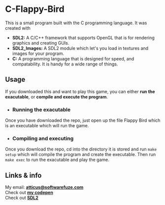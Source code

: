 # C-Flappy-Bird

This is a small program built with the C programming language.
It was created with
* **SDL2:** A C/C++ framework that supports OpenGL that is for rendering graphics and creating GUIs.
* **SDL2_Images:** A SDL2 module which let's you load in textures and images for your program.
* **C:** A programming language that is designed for speed, and compatability. It is handy for a wide range of things.

## Usage

If you downloaded this and want to play this game, you can either **run the exacutable**, or **compile and execute the program**.

* ### Running the exacutable
Once you have downloaded the repo, just open up the file Flappy Bird which is an executable which will run the game.
* ### Compiling and executing
Once you download the repo, cd into the directory it is stored and run `make setup` which will compile the program and create the executable. Then run `make exec` to run the exacutable and play the game.

## Links & info

My email: [**atticus@softwarefuze.com**](mailto:atticus@softwarefuze.com)<br/>Check out [**my codepen**](https://codepen.io/teake_smal/)<br/>Check out [**SDL2**](http://libsdl.org/)
